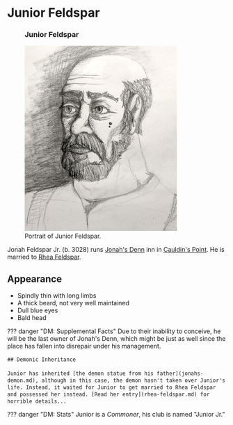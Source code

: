 # Junior Feldspar

<figure class="infobox right">
  <h3>Junior Feldspar</h3>
  <a href="/assets/images/junior-feldspar-full.png">
    <img src="/assets/images/junior-feldspar-tiny.png" />
  </a>
  <figcaption>
    Portrait of Junior Feldspar.
  </figcaption>
</figure>

Jonah Feldspar Jr. (b. 3028) runs [Jonah's Denn](../places/jonahs-denn.md) inn in [Cauldin's Point](../places/cauldins-point.md). He is married to [Rhea Feldspar](rhea-feldspar.md).

## Appearance

* Spindly thin with long limbs
* A thick beard, not very well maintained
* Dull blue eyes
* Bald head

??? danger "DM: Supplemental Facts"
    Due to their inability to conceive, he will be the last owner of Jonah's Denn, which might be just as well since the place has fallen into disrepair under his management.

    ## Demonic Inheritance

    Junior has inherited [the demon statue from his father](jonahs-demon.md), although in this case, the demon hasn't taken over Junior's life. Instead, it waited for Junior to get married to Rhea Feldspar and possessed her instead. [Read her entry](rhea-feldspar.md) for horrible details...

??? danger "DM: Stats"
    Junior is a *Commoner*, his club is named "Junior Jr."

